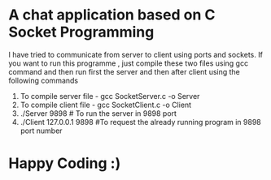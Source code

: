 # A chat application based on C Socket Programming

I have tried to communicate from server to client using ports and sockets. If you want to run this programme , just compile these two files using gcc command and then run first the server and then after client using the following commands 
1. To compile server file - gcc SocketServer.c -o Server
2. To compile client file - gcc SocketClient.c -o Client
3. ./Server 9898 # To run the server in 9898 port
4. ./Client 127.0.0.1 9898 #To request the already running program in 9898 port number

# Happy Coding :) 

